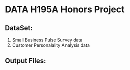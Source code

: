 # DATA H195A Honors Project

## DataSet:
1. Small Business Pulse Survey data
2. Customer Personalality Analysis data

## Output Files:
